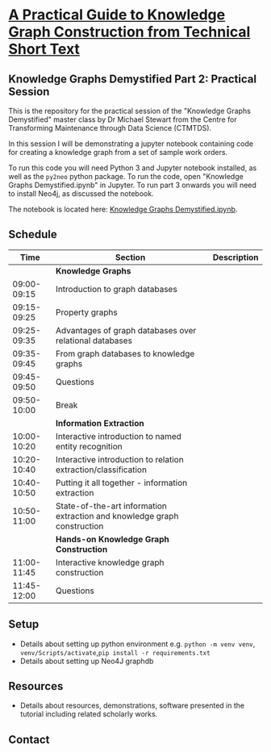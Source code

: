 # [A Practical Guide to Knowledge Graph Construction from Technical Short Text](https://nlp-tlp.github.io/ajcai-tutorial/)

## Knowledge Graphs Demystified Part 2: Practical Session

This is the repository for the practical session of the "Knowledge Graphs Demystified" master class by Dr Michael Stewart from the Centre for Transforming Maintenance through Data Science (CTMTDS).

In this session I will be demonstrating a jupyter notebook containing code for creating a knowledge graph from a set of sample work orders.

To run this code you will need Python 3 and Jupyter notebook installed, as well as the `py2neo` python package. To run the code, open "Knowledge Graphs Demystified.ipynb" in Jupyter. To run part 3 onwards you will need to install Neo4j, as discussed the notebook.

The notebook is located here: [Knowledge Graphs Demystified.ipynb](<https://github.com/Michael-Stewart-Webdev/knowledge-graphs-demystified/blob/main/Knowledge Graphs Demystified.ipynb>).

## Schedule

| Time | Section | Description |
| --- | --- | --- |
| | **Knowledge Graphs** | |
| 09:00-09:15 | Introduction to graph databases| |
| 09:15-09:25 | Property graphs | |
| 09:25-09:35 | Advantages of graph databases over relational databases | |
| 09:35-09:45 | From graph databases to knowledge graphs | |
| 09:45-09:50 | Questions | |
| 09:50-10:00 | Break | |
| | **Information Extraction** | |
| 10:00-10:20 | Interactive introduction to named entity recognition | |
| 10:20-10:40 | Interactive introduction to relation extraction/classification | |
| 10:40-10:50 | Putting it all together - information extraction | |
| 10:50-11:00 | State-of-the-art information extraction and knowledge graph construction | |
|  | **Hands-on Knowledge Graph Construction** | |
| 11:00-11:45 | Interactive knowledge graph construction | |
| 11:45-12:00 | Questions | |


## Setup
- Details about setting up python environment e.g. `python -m venv venv`, `venv/Scripts/activate`,`pip install -r requirements.txt`
- Details about setting up Neo4J graphdb

## Resources
- Details about resources, demonstrations, software presented in the tutorial including related scholarly works.


## Contact